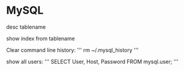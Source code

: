MySQL
=====

desc tablename

show index from tablename


Clear command line history:
'''
    rm ~/.mysql_history
'''


show all users:
'''
    SELECT User, Host, Password FROM mysql.user;
'''    
